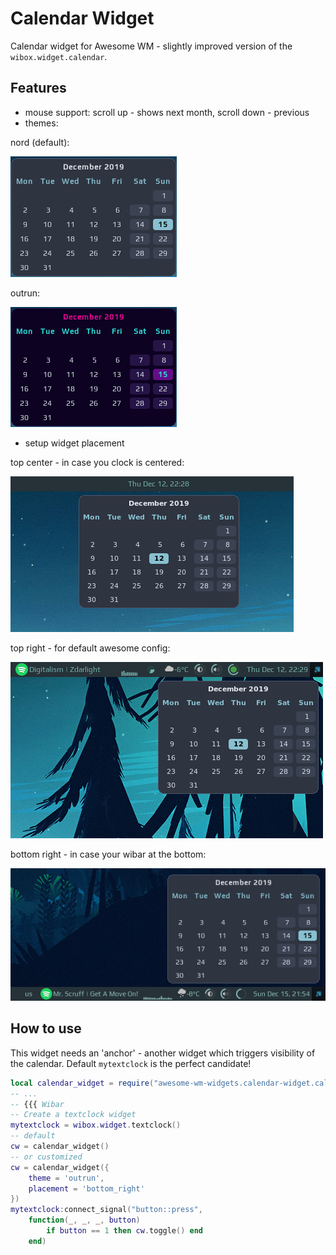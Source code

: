 # Calendar Widget

Calendar widget for Awesome WM - slightly improved version of the `wibox.widget.calendar`.

## Features

 - mouse support: scroll up - shows next month, scroll down - previous
 - themes:
  
  nord (default):

  ![nord_theme](./nord.png)

  outrun:

  ![outrun_theme](./outrun.png)

 - setup widget placement
  
  top center - in case you clock is centered:

   ![calendar_top](./calendar_top.png)

  top right - for default awesome config:

  ![calendar_top_right](./calendar_top_right.png)

  bottom right - in case your wibar at the bottom:

  ![calendar_bottom_right](./calendar_bottom_right.png)


## How to use

This widget needs an 'anchor' - another widget which triggers visibility of the calendar. Default `mytextclock` is the perfect candidate!

```lua
local calendar_widget = require("awesome-wm-widgets.calendar-widget.calendar")
-- ...
-- {{{ Wibar
-- Create a textclock widget
mytextclock = wibox.widget.textclock()
-- default
cw = calendar_widget()
-- or customized
cw = calendar_widget({
    theme = 'outrun',
    placement = 'bottom_right'
})
mytextclock:connect_signal("button::press", 
    function(_, _, _, button)
        if button == 1 then cw.toggle() end
    end)
```
